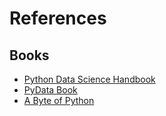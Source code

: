 # References

## Books

- [Python Data Science Handbook](https://jakevdp.github.io/PythonDataScienceHandbook/)
- [PyData Book](https://github.com/wesm/pydata-book)
- [A Byte of Python](https://python.swaroopch.com/)